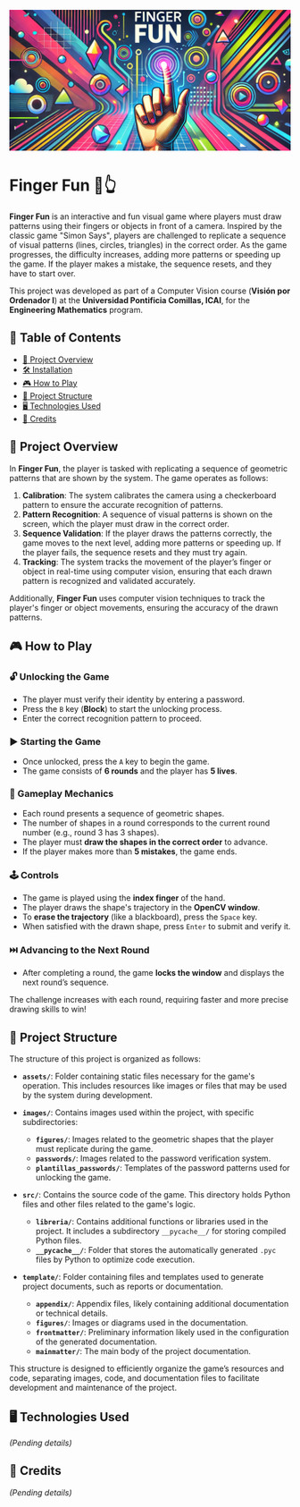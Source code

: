![Mi Banner](Banner_FF2.png)

# Finger Fun 🤖👆

**Finger Fun** is an interactive and fun visual game where players must draw patterns using their fingers or objects in front of a camera. Inspired by the classic game "Simon Says", players are challenged to replicate a sequence of visual patterns (lines, circles, triangles) in the correct order. As the game progresses, the difficulty increases, adding more patterns or speeding up the game. If the player makes a mistake, the sequence resets, and they have to start over.

This project was developed as part of a Computer Vision course (**Visión por Ordenador I**) at the **Universidad Pontificia Comillas, ICAI**, for the **Engineering Mathematics** program.

## 📜 Table of Contents
- [📌 Project Overview](#-project-overview)
- [🛠️ Installation](#️-installation)
- [🎮 How to Play](#-how-to-play)
- [📂 Project Structure](#-project-structure)
- [🖥️ Technologies Used](#-technologies-used)
- [🙌 Credits](#-credits)

## 📌 Project Overview

In **Finger Fun**, the player is tasked with replicating a sequence of geometric patterns that are shown by the system. The game operates as follows:

1. **Calibration**: The system calibrates the camera using a checkerboard pattern to ensure the accurate recognition of patterns.
2. **Pattern Recognition**: A sequence of visual patterns is shown on the screen, which the player must draw in the correct order.
3. **Sequence Validation**: If the player draws the patterns correctly, the game moves to the next level, adding more patterns or speeding up. If the player fails, the sequence resets and they must try again.
4. **Tracking**: The system tracks the movement of the player’s finger or object in real-time using computer vision, ensuring that each drawn pattern is recognized and validated accurately.

Additionally, **Finger Fun** uses computer vision techniques to track the player's finger or object movements, ensuring the accuracy of the drawn patterns.

## 🎮 How to Play

### 🔓 Unlocking the Game
- The player must verify their identity by entering a password.
- Press the `B` key (**Block**) to start the unlocking process.
- Enter the correct recognition pattern to proceed.

### ▶️ Starting the Game
- Once unlocked, press the `A` key to begin the game.
- The game consists of **6 rounds** and the player has **5 lives**.

### 🎨 Gameplay Mechanics
- Each round presents a sequence of geometric shapes.
- The number of shapes in a round corresponds to the current round number (e.g., round 3 has 3 shapes).
- The player must **draw the shapes in the correct order** to advance.
- If the player makes more than **5 mistakes**, the game ends.

### 🕹️ Controls
- The game is played using the **index finger** of the hand.
- The player draws the shape's trajectory in the **OpenCV window**.
- To **erase the trajectory** (like a blackboard), press the `Space` key.
- When satisfied with the drawn shape, press `Enter` to submit and verify it.

### ⏭️ Advancing to the Next Round
- After completing a round, the game **locks the window** and displays the next round’s sequence.

The challenge increases with each round, requiring faster and more precise drawing skills to win!

## 📂 Project Structure
The structure of this project is organized as follows:


- **`assets/`**: Folder containing static files necessary for the game's operation. This includes resources like images or files that may be used by the system during development.

- **`images/`**: Contains images used within the project, with specific subdirectories:
  - **`figures/`**: Images related to the geometric shapes that the player must replicate during the game.
  - **`passwords/`**: Images related to the password verification system.
  - **`plantillas_passwords/`**: Templates of the password patterns used for unlocking the game.

- **`src/`**: Contains the source code of the game. This directory holds Python files and other files related to the game's logic.
  - **`libreria/`**: Contains additional functions or libraries used in the project. It includes a subdirectory `__pycache__/` for storing compiled Python files.
  - **`__pycache__/`**: Folder that stores the automatically generated `.pyc` files by Python to optimize code execution.

- **`template/`**: Folder containing files and templates used to generate project documents, such as reports or documentation.
  - **`appendix/`**: Appendix files, likely containing additional documentation or technical details.
  - **`figures/`**: Images or diagrams used in the documentation.
  - **`frontmatter/`**: Preliminary information likely used in the configuration of the generated documentation.
  - **`mainmatter/`**: The main body of the project documentation.

This structure is designed to efficiently organize the game’s resources and code, separating images, code, and documentation files to facilitate development and maintenance of the project.

## 🖥️ Technologies Used
_(Pending details)_

## 🙌 Credits
_(Pending details)_

